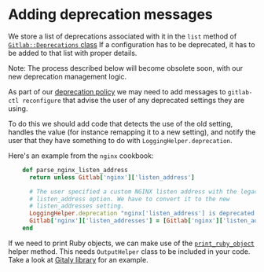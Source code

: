 # Adding deprecation messages

We store a list of deprecations associated with it in the `list` method of
[`Gitlab::Deprecations` class](https://gitlab.com/gitlab-org/omnibus-gitlab/blob/master/files/gitlab-cookbooks/package/libraries/deprecations.rb)
If a configuration has to be deprecated, it has to be added to that list with
proper details.

Note: The process described below will become obsolete soon, with our new
deprecation management logic.

As part of our [deprecation policy][] we may need to add
messages to `gitlab-ctl reconfigure` that advise the user of any deprecated
settings they are using.

To do this we should add code that detects the use of the old setting,
handles the value (for instance remapping it to a new setting), and notify the
user that they have something to do with `LoggingHelper.deprecation`.

Here's an example from the `nginx` cookbook:

```ruby
    def parse_nginx_listen_address
      return unless Gitlab['nginx']['listen_address']

      # The user specified a custom NGINX listen address with the legacy
      # listen_address option. We have to convert it to the new
      # listen_addresses setting.
      LoggingHelper.deprecation "nginx['listen_address'] is deprecated. Please use nginx['listen_addresses']"
      Gitlab['nginx']['listen_addresses'] = [Gitlab['nginx']['listen_address']]
    end
```

If we need to print Ruby objects, we can make use of the [`print_ruby_object`](https://gitlab.com/gitlab-org/omnibus-gitlab/blob/master/files/gitlab-cookbooks/package/libraries/helpers/output_helper.rb#L8-10) helper method. This needs `OutputHelper` class to be
included in your code. Take a look at [Gitaly library](https://gitlab.com/gitlab-org/omnibus-gitlab/blob/master/files/gitlab-cookbooks/gitaly/libraries/gitaly.rb)
for an example.

[deprecation policy]: https://docs.gitlab.com/omnibus/package-information/deprecation_policy.html
